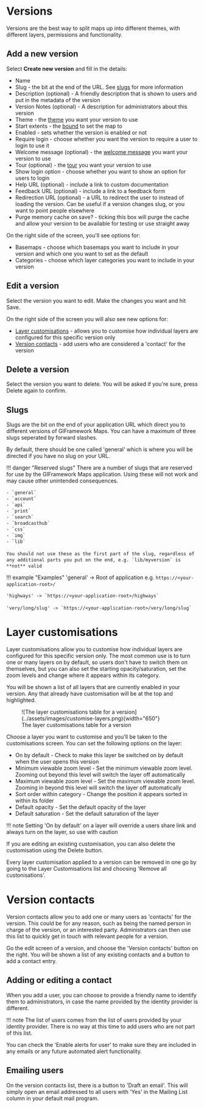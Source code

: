 # Versions

Versions are the best way to split maps up into different themes, with different layers, permissions and functionality.

## Add a new version

Select **Create new version** and fill in the details:

- Name
- Slug - the bit at the end of the URL. See [slugs](#slugs) for more information
- Description (optional) - A friendly description that is shown to users and put in the metadata of the version
- Version Notes (optional) - A description for administrators about this version
- Theme - the [theme](../gui/themes.md) you want your version to use
- Start extents - the [bound](../gui/bounds.md) to set the map to
- Enabled - sets whether the version is enabled or not
- Require login - choose whether you want the version to require a user to login to use it
- Welcome message (optional) - the [welcome message](../gui/welcome-messages.md) you want your version to use
- Tour (optional) -  the [tour](../gui/tours.md) you want your version to use
- Show login option - choose whether you want to show an option for users to login
- Help URL (optional) - include a link to custom documentation
- Feedback URL (optional) - include a link to a feedback form
- Redirection URL (optional) - a URL to redirect the user to instead of loading the version. Can be useful if a version changes slug, or you want to point people elsewhere
- Purge memory cache on save? - ticking this box will purge the cache and allow your version to be available for testing or use straight away

On the right side of the screen, you'll see options for:

- Basemaps - choose which basemaps you want to include in your version and which one you want to set as the default
- Categories - choose which layer categories you want to include in your version


## Edit a version

Select the version you want to edit. Make the changes you want and hit Save.

On the right side of the screen you will also see new options for:

- [Layer customisations](#layer-customisations) - allows you to customise how individual layers are configured for this specific version only
- [Version contacts](#version-contacts) - add users who are considered a 'contact' for the version

## Delete a version

Select the version you want to delete. You will be asked if you're sure, press Delete again to confirm.

## Slugs

Slugs are the bit on the end of your application URL which direct you to different versions of GIFramework Maps. You can have a maximum of three slugs seperated by forward slashes. 

By default, there should be one called 'general' which is where you will be directed if you have no slug on your URL.

!!! danger "Reserved slugs"
    There are a number of slugs that are reserved for use by the GIFramework Maps application. Using these will not work and may cause other unintended consequences. 
    
    - `general`
    - `account`
    - `api`
    - `print`
    - `search`
    - `broadcasthub`
    - `css`
    - `img`
    - `lib`

    You should not use these as the first part of the slug, regardless of any additional parts you put on the end, e.g. `lib/myversion` is **not** valid



!!! example "Examples"
    'general' -> Root of application e.g. `https://<your-application-root>/`

    'highways' -> `https://<your-application-root>/highways`

    'very/long/slug' -> `https://<your-application-root>/very/long/slug`

# Layer customisations

Layer customisations allow you to customise how individual layers are configured for this specific version only. The most common use is to turn one or many layers on by default, so users don't have to switch them on themselves, but you can also set the starting opacity/saturation, set the zoom levels and change where it appears within its category.

You will be shown a list of all layers that are currently enabled in your version. Any that already have customisation will be at the top and highlighted.
<figure markdown>
![The layer customisations table for a version](../assets/images/customise-layers.png){width="650"}
  <figcaption>The layer customisations table for a version</figcaption>
</figure>

Choose a layer you want to customise and you'll be taken to the customisations screen. You can set the following options on the layer:
- On by default - Check to make this layer be switched on by default when the user opens this version
- Minimum viewable zoom level - Set the minimum viewable zoom level. Zooming out beyond this level will switch the layer off automatically
- Maximum viewable zoom level - Set the maximum viewable zoom level. Zooming in beyond this level will switch the layer off automatically
- Sort order within category - Change the position it appears sorted in within its folder
- Default opacity - Set the default opacity of the layer
- Default saturation - Set the default saturation of the layer

!!! note
    Setting 'On by default' on a layer will override a users share link and always turn on the layer, so use with caution

If you are editing an existing customisation, you can also delete the customisation using the Delete button.

Every layer customisation applied to a version can be removed in one go by going to the Layer Customisations list and choosing 'Remove all custonisations'.

# Version contacts

Version contacts allow you to add one or many users as 'contacts' for the version. This could be for any reason, such as being the named person in charge of the version, or an interested party. Administrators can then use this list to quickly get in touch with relevant people for a version.

Go the edit screen of a version, and choose the 'Version contacts' button on the right. You will be shown a list of any existing contacts and a button to add a contact entry.

## Adding or editing a contact

When you add a user, you can choose to provide a friendly name to identify them to administrators, in case the name provided by the identity provider is different.

!!! note
    The list of users comes from the list of users provided by your identity provider. There is no way at this time to add users who are not part of this list.

You can check the 'Enable alerts for user' to make sure they are included in any emails or any future automated alert functionality.

## Emailing users

On the version contacts list, there is a button to 'Draft an email'. This will simply open an email addressed to all users with 'Yes' in the Mailing List column in your default mail program.

